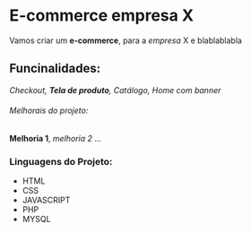 # E-commerce empresa X

Vamos criar um **e-commerce**, para a _empresa_ X e blablablabla

## Funcinalidades:

_Checkout, **Tela de produto**, Catálogo, Home com banner_

###### Melhorais do projeto:

**Melhoria 1**, _melhoria 2_ ...

### Linguagens do Projeto:

- HTML
- CSS
- JAVASCRIPT
- PHP
- MYSQL
